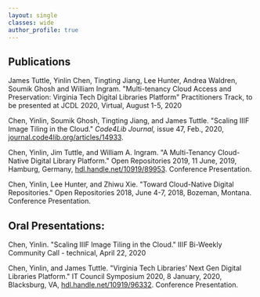 ```yaml
---
layout: single
classes: wide
author_profile: true
---
```

## Publications
James Tuttle, Yinlin Chen, Tingting Jiang, Lee Hunter, Andrea Waldren, Soumik Ghosh and William Ingram. "Multi-tenancy Cloud Access and Preservation: Virginia Tech Digital Libraries Platform" Practitioners Track, to be presented at JCDL 2020, Virtual, August 1-5, 2020

Chen, Yinlin, Soumik Ghosh, Tingting Jiang, and James Tuttle. "Scaling IIIF Image Tiling in the Cloud." *Code4Lib Journal,* issue 47, Feb., 2020, [journal.code4lib.org/articles/14933](https://journal.code4lib.org/articles/14933).

Chen, Yinlin, Jim Tuttle, and William A. Ingram. "A Multi-Tenancy Cloud-Native Digital Library Platform." Open Repositories 2019, 11 June, 2019, Hamburg, Germany, [hdl.handle.net/10919/89953](http://hdl.handle.net/10919/89953). Conference Presentation.

Chen, Yinlin, Lee Hunter, and Zhiwu Xie. "Toward Cloud-Native Digital Repositories." Open Repositories 2018, June 4-7, 2018, Bozeman, Montana. Conference Presentation.

## Oral Presentations:

Chen, Yinlin. "Scaling IIIF Image Tiling in the Cloud." IIIF Bi-Weekly Community Call - technical, April 22, 2020

Chen, Yinlin, and James Tuttle. "Virginia Tech Libraries’ Next Gen Digital Libraries Platform." IT Council Symposium 2020, 8 January, 2020, Blacksburg, VA, [hdl.handle.net/10919/96332](http://hdl.handle.net/10919/96332). Conference Presentation.

